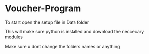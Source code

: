 # Voucher-Program

To start open the setup file in Data folder

This will make sure python is installed and download the neccecary modules

Make sure u dont change the folders names or anything
